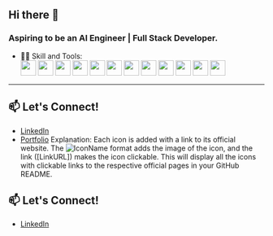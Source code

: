 ## Hi there 👋

### Aspiring to be an AI Engineer | Full Stack Developer. 

- 🧑‍💻 Skill and Tools:  
 <a href="https://github.com/motdotla/dotenv"><img src="https://img.shields.io/badge/Environment-%23000.svg?logo=dotenv" width="30" /></a> 
  <a href="https://www.arduino.cc/"><img src="https://img.shields.io/badge/Arduino-%23A6E200.svg?logo=arduino" width="30" /></a> 
  <a href="https://matplotlib.org/"><img src="https://img.shields.io/badge/Matplotlib-%23#0A3C4E.svg?logo=matplotlib" width="30" /></a> 
  <a href="https://pytorch.org/"><img src="https://img.shields.io/badge/PyTorch-%23EE4C2C.svg?logo=pytorch" width="30" /></a> 
  <a href="https://www.tensorflow.org/"><img src="https://img.shields.io/badge/TensorFlow-%23FF6F00.svg?logo=tensorflow" width="30" /></a> 
  <a href="https://www.typescriptlang.org/"><img src="https://img.shields.io/badge/TypeScript-%232B2B2B.svg?logo=typescript" width="30" /></a> 
  <a href="https://flask.palletsprojects.com/"><img src="https://img.shields.io/badge/Flask-%23252E42.svg?logo=flask" width="30" /></a> 
  <a href="https://jupyter.org/"><img src="https://img.shields.io/badge/Jupyter-%23F37626.svg?logo=jupyter" width="30" /></a> 
  <a href="https://git-scm.com/"><img src="https://img.shields.io/badge/Git-%23F05032.svg?logo=git" width="30" /></a> 
  <a href="https://scikit-learn.org/"><img src="https://img.shields.io/badge/Scikit%2Dlearn-%23F7931E.svg?logo=scikit-learn" width="30" /></a> 
  <a href="https://reactjs.org/"><img src="https://img.shields.io/badge/React-%2361DAFB.svg?logo=react" width="30" /></a> 
  <a href="https://www.djangoproject.com/"><img src="https://img.shields.io/badge/Django-%23092E20.svg?logo=django" width="30" /></a>

---

## 📫 Let's Connect!
- [LinkedIn](https://linkedin.com/in/your-profile)
- [Portfolio](https://your-portfolio.com)
Explanation:
Each icon is added with a link to its official website.
The ![IconName](URL) format adds the image of the icon, and the link ([LinkURL]) makes the icon clickable.
This will display all the icons with clickable links to the respective official pages in your GitHub README.

## 📫 Let's Connect!
- [LinkedIn](https://linkedin.com/in/aarontayhanyen)



